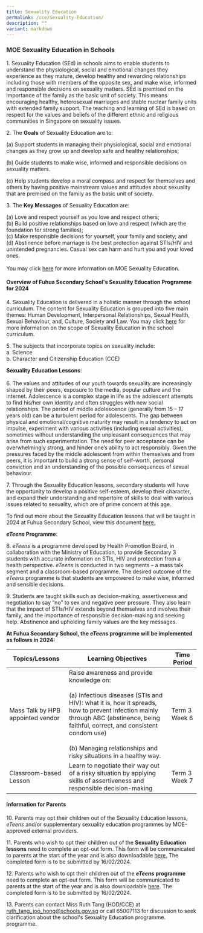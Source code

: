 ```yaml
---
title: Sexuality Education
permalink: /cce/Sexuality-Education/
description: ""
variant: markdown
---
```

### MOE Sexuality Education in Schools

1\. Sexuality Education (SEd) in schools aims to enable students to understand the physiological, social and emotional changes they experience as they mature, develop healthy and rewarding relationships including those with members of the opposite sex, and make wise, informed and responsible decisions on sexuality matters. SEd is premised on the importance of the family as the basic unit of society. This means encouraging healthy, heterosexual marriages and stable nuclear family units with extended family support. The teaching and learning of SEd is based on respect for the values and beliefs of the different ethnic and religious communities in Singapore on sexuality issues.

2\. The **Goals** of Sexuality Education are to: 

(a) Support students in managing their physiological, social and emotional changes as they grow up and develop safe and healthy relationships;

(b) Guide students to make wise, informed and responsible decisions on sexuality matters.

(c) Help students develop a moral compass and respect for themselves and others by having positive mainstream values and attitudes about sexuality that are premised on the family as the basic unit of society.

3\. The **Key Messages** of Sexuality Education are:

(a) Love and respect yourself as you love and respect others;
<br> (b) Build positive relationships based on love and respect (which are the foundation for strong families);
<br> (c) Make responsible decisions for yourself, your family and society; and
<br> (d) Abstinence before marriage is the best protection against STIs/HIV and unintended pregnancies. Casual sex can harm and hurt you and your loved ones.<br> <br>
You may click [here](https://go.gov.sg/moe-sexuality-education) for more information on MOE Sexuality Education. 


#### Overview of Fuhua Secondary School's Sexuality Education Programme for 2024

  
4\. Sexuality Education is delivered in a holistic manner through the school curriculum. The content for Sexuality Education is grouped into five main themes: Human Development, Interpersonal Relationships, Sexual Health, Sexual Behaviour, and, Culture, Society and Law. You may click [here](https://go.gov.sg/moe-sexuality-education-scope) for more information on the scope of Sexuality Education in the school curriculum.

5\. The subjects that incorporate topics on sexuality include:
<br> a. Science
<br> b. Character and Citizenship Education (CCE)

**Sexuality Education Lessons**: <br><br>
6\. The values and attitudes of our youth towards sexuality are increasingly shaped by their peers, exposure to the media, popular culture and the internet. Adolescence is a complex stage in life as the adolescent attempts to find his/her own identity and often struggles with new social relationships. The period of middle adolescence (generally from 15 – 17 years old) can be a turbulent period for adolescents. The gap between physical and emotional/cognitive maturity may result in a tendency to act on impulse, experiment with various activities (including sexual activities), sometimes without understanding the unpleasant consequences that may arise from such experimentation. The need for peer acceptance can be overwhelmingly strong, and hinder one’s ability to act responsibly. Given the pressures faced by the middle adolescent from within themselves and from peers, it is important to build a strong sense of self-worth, personal conviction and an understanding of the possible consequences of sexual behaviour.

7\. Through the Sexuality Education lessons, secondary students will have the opportunity to develop a positive self-esteem, develop their character, and expand their understanding and repertoire of skills to deal with various issues related to sexuality, which are of prime concern at this age.  
  
To find out more about the Sexuality Education lessons that will be taught in 2024 at Fuhua Secondary School, view this document [here.](https://drive.google.com/file/d/1JUHqnfcYfPjGVsy23TS_3qaP_xo5AGVT/view?usp=sharing)

***eTeens* Programme**:

8\. *eTeens* is a programme developed by Health Promotion Board, in collaboration with the Ministry of Education, to provide Secondary 3 students with accurate information on STIs, HIV and protection from a health perspective. *eTeens* is conducted in two segments – a mass talk segment and a classroom-based programme. The desired outcome of the *eTeens* programme is that students are empowered to make wise, informed and sensible decisions. 

9\. Students are taught skills such as decision-making, assertiveness and negotiation to say “no” to sex and negative peer pressure. They also learn that the impact of STIs/HIV extends beyond themselves and involves their family, and the importance of responsible decision-making and seeking help. Abstinence and upholding family values are the key messages.

**At Fuhua Secondary School, the *eTeens* programme will be implemented as follows in 2024:**

| Topics/Lessons | Learning Objectives | Time Period |
| -------- | -------- | -------- |
| Mass Talk by HPB appointed vendor | Raise awareness and provide knowledge on: <br><br> (a) Infectious diseases (STIs and HIV): what it is, how it spreads, how to prevent infection mainly through ABC (abstinence, being faithful, correct, and consistent condom use)<br><br> (b) Managing relationships and risky situations in a healthy way.  | Term 3 Week 6 |
| Classroom-based Lesson | Learn to negotiate their way out of a risky situation by applying skills of assertiveness and responsible decision-making | Term 3 Week 7 |

#### Information for Parents

10\. Parents may opt their children out of the Sexuality Education lessons, *eTeens* and/or supplementary sexuality education programmes by MOE-approved external providers.

11\. Parents who wish to opt their children out of the **Sexuality Education lessons** need to complete an opt-out form. This form will be communicated to parents at the start of the year and is also downloadable [here.](https://drive.google.com/file/d/1andh8RQaHDdS88BoMpGZQFq67q9Rnzn6/view?usp=drive_link) The completed form is to be submitted by 16/02/2024.

12\. Parents who wish to opt their children out of the ***eTeens* programme** need to complete an opt-out form. This form will be communicated to parents at the start of the year and is also downloadable [here](https://drive.google.com/file/d/1nC-sC6NkbSkTrZr5MXCd0bNIxP5m_SuT/view?usp=drive_link). The completed form is to be submitted by 16/02/2024.

13\. Parents can contact Miss Ruth Tang (HOD/CCE) at ruth_tang_joo_hong@schools.gov.sg or call 65007113 for discussion to seek clarification about the school's Sexuality Education programme. programme.